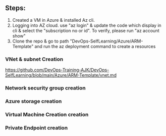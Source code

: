 ## Steps:
1. Created a VM in Azure & installed Az cli.
2. Logging into AZ cloud. use "az login" & update the code which display in cli & select the "subscription no or id". To verify, please run "az account show"
3. Clone the repo & go to path "DevOps-SelfLearning/Azure/ARM-Template" and run the az deployment command to create a resources
   
### VNet & subnet Creation
https://github.com/DevOps-Training-AJK/DevOps-SelfLearning/blob/main/Azure/ARM-Template/vnet.md

### Network security group creation


### Azure storage creation


### Virtual Machine Creation creation


### Private Endpoint creation
